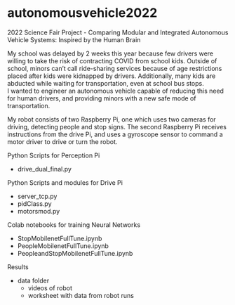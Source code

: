 # autonomousvehicle2022
2022 Science Fair Project - Comparing Modular and Integrated Autonomous Vehicle Systems: Inspired by the Human Brain

My school was delayed by 2 weeks this year because few drivers were willing to take the risk of contracting COVID from school kids. 
Outside of school, minors can’t call ride-sharing services because of age restrictions placed after kids were kidnapped by drivers. 
Additionally, many kids are abducted while waiting for transportation, even at school bus stops.  
I wanted to engineer an autonomous vehicle capable of reducing this need for human drivers, and providing minors with a new safe mode of transportation.

My robot consists of two Raspberry Pi, one which uses two cameras for driving, detecting people and stop signs.
The second Raspberry Pi receives instructions from the drive Pi, and uses a gyroscope sensor to command a motor driver to drive or turn the robot.

Python Scripts for Perception Pi
- drive_dual_final.py

Python Scripts and modules for Drive Pi
- server_tcp.py
- pidClass.py
- motorsmod.py

Colab notebooks for training Neural Networks
- StopMobilenetFullTune.ipynb
- PeopleMobilenetFullTune.ipynb
- PeopleandStopMobilenetFullTune.ipynb

Results
- data folder
  - videos of robot
  - worksheet with data from robot runs
